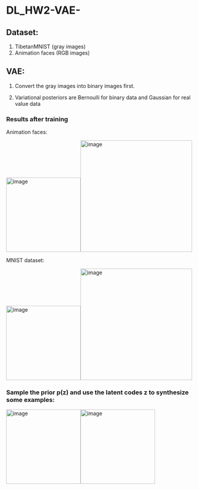 # DL_HW2-VAE-

## Dataset:

1. TibetanMNIST (gray images)
2. Animation faces (RGB images)

## VAE:

1. Convert the gray images into binary images first.

2. Variational posteriors are Bernoulli for binary data and Gaussian for real value data

### Results after training

Animation faces:

<img width="200" alt="image" src="https://user-images.githubusercontent.com/77607182/178141134-badf2142-8231-4e40-8a89-108d3a229488.png"><img width="300" alt="image" src="https://user-images.githubusercontent.com/77607182/178141146-8cc09058-c8ad-49c2-88a6-2faea85c153e.png">

MNIST dataset:

<img width="200" alt="image" src="https://user-images.githubusercontent.com/77607182/178141168-34abb701-86e0-47e1-b945-4a9d2093fa94.png"><img width="300" alt="image" src="https://user-images.githubusercontent.com/77607182/178141169-a82ca2d9-ec91-414c-b5aa-1724d223a99e.png">

### Sample the prior p(z) and use the latent codes z to synthesize some examples:

<img width="200" alt="image" src="https://user-images.githubusercontent.com/77607182/178141218-8e2f3d05-eff3-4042-8a08-d384c2334ada.png"><img width="200" alt="image" src="https://user-images.githubusercontent.com/77607182/178141227-5b14bbd2-66b4-4f71-b09c-2844bdf3ea4f.png">
